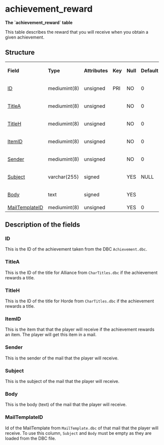 # achievement\_reward

**The \`achievement\_reward\` table**

This table describes the reward that you will receive when you obtain a given achievement.

## Structure

<table>
<colgroup>
<col width="14%" />
<col width="14%" />
<col width="14%" />
<col width="14%" />
<col width="14%" />
<col width="14%" />
<col width="14%" />
</colgroup>
<tbody>
<tr>
<td><p><strong>Field</strong></p></td>
<td><p><strong>Type</strong></p></td>
<td><p><strong>Attributes</strong></p></td>
<td><p><strong>Key</strong></p></td>
<td><p><strong>Null</strong></p></td>
<td><p><strong>Default</strong></p></td>
<td><p><strong>Extra</strong></p></td>
</tr>
<tr>
<td><p><a href="#id">ID</a></p></td>
<td><p>mediumint(8)</p></td>
<td><p>unsigned</p></td>
<td><p>PRI</p></td>
<td><p>NO</p></td>
<td><p>0</p></td>
<td><p> </p></td>
</tr>
<tr>
<td><p><a href="#titlea">TitleA</a></p></td>
<td><p>mediumint(8)</p></td>
<td><p>unsigned</p></td>
<td><p> </p></td>
<td><p>NO</p></td>
<td><p>0</p></td>
<td><p> </p></td>
</tr>
<tr>
<td><p><a href="#titleh">TitleH</a></p></td>
<td><p>mediumint(8)</p></td>
<td><p>unsigned</p></td>
<td><p> </p></td>
<td><p>NO</p></td>
<td><p>0</p></td>
<td><p> </p></td>
</tr>
<tr>
<td><p><a href="#itemid">ItemID</a></p></td>
<td><p>mediumint(8)</p></td>
<td><p>unsigned</p></td>
<td><p> </p></td>
<td><p>NO</p></td>
<td><p>0</p></td>
<td><p> </p></td>
</tr>
<tr>
<td><p><a href="#sender">Sender</a></p></td>
<td><p>mediumint(8)</p></td>
<td><p>unsigned</p></td>
<td><p> </p></td>
<td><p>NO</p></td>
<td><p>0</p></td>
<td><p> </p></td>
</tr>
<tr>
<td><p><a href="#subject">Subject</a></p></td>
<td><p>varchar(255)</p></td>
<td><p>signed</p></td>
<td><p> </p></td>
<td><p>YES</p></td>
<td><p>NULL</p></td>
<td><p> </p></td>
</tr>
<tr>
<td><p><a href="#body">Body</a></p></td>
<td><p>text</p></td>
<td><p>signed</p></td>
<td><p> </p></td>
<td><p>YES</p></td>
<td><p> </p></td>
<td><p> </p></td>
</tr>
<tr>
<td><a href="#mailtemplateid">MailTemplateID</a></td>
<td>mediumint(8)</td>
<td>unsigned</td>
<td> </td>
<td>YES</td>
<td>0</td>
<td> </td>
</tr>
</tbody>
</table>

## Description of the fields

### ID

This is the ID of the achievement taken from the DBC `Achievement.dbc`.

### TitleA

This is the ID of the title for Alliance from `CharTitles.dbc` if the achievement rewards a title.

### TitleH

This is the ID of the title for Horde from `CharTitles.dbc` if the achievement rewards a title.

### ItemID

This is the item that that the player will receive if the achievement rewards an item. The player will get this item in a mail.

### Sender

This is the sender of the mail that the player will receive.

### Subject

This is the subject of the mail that the player will receive.

### Body

This is the body (text) of the mail that the player will receive.

### MailTemplateID

Id of the MailTemplate from `MailTemplate.dbc` of that mail that the player will receive. To use this column, `Subject` and `Body` must be empty as they are loaded from the DBC file.
